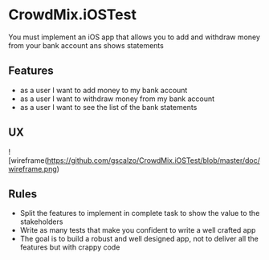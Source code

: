 # CrowdMix.iOSTest

You must implement an iOS app that allows you to add and withdraw money from your bank account ans shows statements

## Features
* as a user I want to add money to my bank account
* as a user I want to withdraw money from my bank account
* as a user I want to see the list of the bank statements

## UX
![wireframe(https://github.com/gscalzo/CrowdMix.iOSTest/blob/master/doc/wireframe.png)

## Rules
* Split the features to implement in complete task to show the value to the stakeholders
* Write as many tests that make you confident to write a well crafted app
* The goal is to build a robust and well designed app, not to deliver all the features but with crappy code
